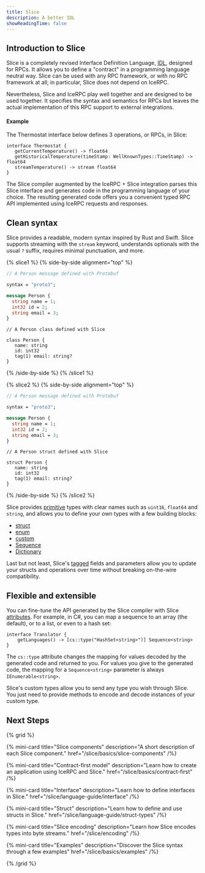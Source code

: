 ```yaml
---
title: Slice
description: A better IDL
showReadingTime: false
---
```


## Introduction to Slice

Slice is a completely revised Interface Definition Language, [IDL], designed
for RPCs. It allows you to define a "contract" in a programming
language neutral way. Slice can be used with any RPC framework, or with no RPC
framework at all; in particular, Slice does not depend on IceRPC.

Nevertheless, Slice and IceRPC play well together and are designed to be used together.
It specifies the syntax and semantics for RPCs but leaves the actual
implementation of this RPC support to external integrations.

#### Example

The Thermostat interface below defines 3 operations, or RPCs, in Slice:

```slice
interface Thermostat {
   getCurrentTemperature() -> float64
   getHistoricalTemperature(timeStamp: WellKnownTypes::TimeStamp) -> float64
   streamTemperature() -> stream float64
}
```

The Slice compiler augmented by the IceRPC + Slice integration parses this Slice interface and generates code in the
programming language of your choice. The resulting generated code offers you a convenient typed RPC API implemented
using IceRPC requests and responses.

## Clean syntax

Slice provides a readable, modern syntax inspired by Rust and Swift. Slice
supports streaming with the `stream` keyword, understands optionals with the
usual `?` suffix, requires minimal punctuation, and more.

{% slice1 %}
{% side-by-side alignment="top" %}

```protobuf
// A Person message defined with Protobuf

syntax = "proto3";

message Person {
  string name = 1;
  int32 id = 2;
  string email = 3;
}
```

```slice
// A Person class defined with Slice

class Person {
   name: string
   id: int32
   tag(1) email: string?
}
```

{% /side-by-side %}
{% /slice1 %}

{% slice2 %}
{% side-by-side alignment="top" %}

```protobuf
// A Person message defined with Protobuf

syntax = "proto3";

message Person {
  string name = 1;
  int32 id = 2;
  string email = 3;
}
```

```slice
// A Person struct defined with Slice

struct Person {
   name: string
   id: int32
   tag(1) email: string?
}
```

{% /side-by-side %}
{% /slice2 %}

Slice provides [primitive] types with clear names such as `uint16`, `float64`
and `string`, and allows you to define your own types with a few building
blocks:

- [struct]
- [enum]
- [custom]
- [Sequence]
- [Dictionary]

Last but not least, Slice's [tagged] fields and parameters allow you to update
your structs and operations over time without breaking on-the-wire
compatibility.

## Flexible and extensible

You can fine-tune the API generated by the Slice compiler with Slice [attributes]. For example, in C#, you
can map a sequence to an array (the default), or to a list, or even to a hash set:

```slice
interface Translator {
    getLanguages() -> [cs::type("HashSet<string>")] Sequence<string>
}
```

The `cs::type` attribute changes the mapping for values decoded by the generated code and returned to you. For values
you give to the generated code, the mapping for a `Sequence<string>` parameter is always `IEnumerable<string>`.

Slice's custom types allow you to send any type you wish through Slice. You just need to provide methods to encode and
decode instances of your custom type.

## Next Steps

{% grid %}

{% mini-card
   title="Slice components"
   description="A short description of each Slice component."
   href="/slice/basics/slice-components" /%}

{% mini-card
   title="Contract-first model"
   description="Learn how to create an application using IceRPC and Slice."
   href="/slice/basics/contract-first" /%}

{% mini-card
   title="Interface"
   description="Learn how to define interfaces in Slice."
   href="/slice/language-guide/interface" /%}

{% mini-card
   title="Struct"
   description="Learn how to define and use structs in Slice."
   href="/slice/language-guide/struct-types" /%}

{% mini-card
   title="Slice encoding"
   description="Learn how Slice encodes types into byte streams."
   href="/slice/encoding" /%}

{% mini-card
   title="Examples"
   description="Discover the Slice syntax through a few examples"
   href="/slice/basics/examples" /%}

{% /grid %}

[attributes]: /slice2/language-guide/attributes
[custom]: /slice2/language-guide/custom-types
[Dictionary]: /slice2/language-guide/dictionary-types
[enum]: /slice2/language-guide/enum-types
[IDL]: https://en.wikipedia.org/wiki/Interface_description_language
[primitive]: /slice2/language-guide/primitive-types
[Protobuf]: https://protobuf.dev/
[Sequence]: /slice2/language-guide/sequence-types
[struct]: /slice2/language-guide/struct-types
[tagged]: /slice2/language-guide/fields#tagged-fields
[GreeterCore]: https://github.com/icerpc/icerpc-csharp/tree/main/examples/GreeterCore
[GreeterJson]: https://github.com/icerpc/icerpc-csharp/tree/main/examples/GreeterJson
[GreeterProtobuf]: https://github.com/icerpc/icerpc-csharp/tree/main/examples/GreeterProtobuf
